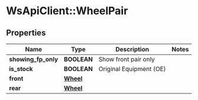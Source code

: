 # WsApiClient::WheelPair

## Properties
Name | Type | Description | Notes
------------ | ------------- | ------------- | -------------
**showing_fp_only** | **BOOLEAN** | Show front pair only | 
**is_stock** | **BOOLEAN** | Original Equipment (OE) | 
**front** | [**Wheel**](Wheel.md) |  | 
**rear** | [**Wheel**](Wheel.md) |  | 


